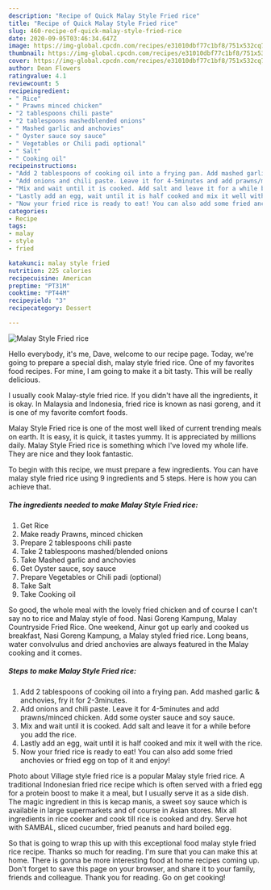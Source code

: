 ```yaml
---
description: "Recipe of Quick Malay Style Fried rice"
title: "Recipe of Quick Malay Style Fried rice"
slug: 460-recipe-of-quick-malay-style-fried-rice
date: 2020-09-05T03:46:34.647Z
image: https://img-global.cpcdn.com/recipes/e31010dbf77c1bf8/751x532cq70/malay-style-fried-rice-recipe-main-photo.jpg
thumbnail: https://img-global.cpcdn.com/recipes/e31010dbf77c1bf8/751x532cq70/malay-style-fried-rice-recipe-main-photo.jpg
cover: https://img-global.cpcdn.com/recipes/e31010dbf77c1bf8/751x532cq70/malay-style-fried-rice-recipe-main-photo.jpg
author: Dean Flowers
ratingvalue: 4.1
reviewcount: 5
recipeingredient:
- " Rice"
- " Prawns minced chicken"
- "2 tablespoons chili paste"
- "2 tablespoons mashedblended onions"
- " Mashed garlic and anchovies"
- " Oyster sauce soy sauce"
- " Vegetables or Chili padi optional"
- " Salt"
- " Cooking oil"
recipeinstructions:
- "Add 2 tablespoons of cooking oil into a frying pan. Add mashed garlic &amp; anchovies, fry it for 2-3minutes."
- "Add onions and chili paste. Leave it for 4-5minutes and add prawns/minced chicken. Add some oyster sauce and soy sauce."
- "Mix and wait until it is cooked. Add salt and leave it for a while before you add the rice."
- "Lastly add an egg, wait until it is half cooked and mix it well with the rice."
- "Now your fried rice is ready to eat! You can also add some fried anchovies or fried egg on top of it and enjoy!"
categories:
- Recipe
tags:
- malay
- style
- fried

katakunci: malay style fried 
nutrition: 225 calories
recipecuisine: American
preptime: "PT31M"
cooktime: "PT44M"
recipeyield: "3"
recipecategory: Dessert

---
```



![Malay Style Fried rice](https://img-global.cpcdn.com/recipes/e31010dbf77c1bf8/751x532cq70/malay-style-fried-rice-recipe-main-photo.jpg)

Hello everybody, it's me, Dave, welcome to our recipe page. Today, we're going to prepare a special dish, malay style fried rice. One of my favorites food recipes. For mine, I am going to make it a bit tasty. This will be really delicious.

I usually cook Malay-style fried rice. If you didn&#39;t have all the ingredients, it is okay. In Malaysia and Indonesia, fried rice is known as nasi goreng, and it is one of my favorite comfort foods.

Malay Style Fried rice is one of the most well liked of current trending meals on earth. It is easy, it is quick, it tastes yummy. It is appreciated by millions daily. Malay Style Fried rice is something which I've loved my whole life. They are nice and they look fantastic.


To begin with this recipe, we must prepare a few ingredients. You can have malay style fried rice using 9 ingredients and 5 steps. Here is how you can achieve that.

<!--inarticleads1-->

##### The ingredients needed to make Malay Style Fried rice:

1. Get  Rice
1. Make ready  Prawns, minced chicken
1. Prepare 2 tablespoons chili paste
1. Take 2 tablespoons mashed/blended onions
1. Take  Mashed garlic and anchovies
1. Get  Oyster sauce, soy sauce
1. Prepare  Vegetables or Chili padi (optional)
1. Take  Salt
1. Take  Cooking oil


So good, the whole meal with the lovely fried chicken and of course I can&#39;t say no to rice and Malay style of food. Nasi Goreng Kampung, Malay Countryside Fried Rice. One weekend, Ainur got up early and cooked us breakfast, Nasi Goreng Kampung, a Malay styled fried rice. Long beans, water convolvulus and dried anchovies are always featured in the Malay cooking and it comes. 

<!--inarticleads2-->

##### Steps to make Malay Style Fried rice:

1. Add 2 tablespoons of cooking oil into a frying pan. Add mashed garlic &amp; anchovies, fry it for 2-3minutes.
1. Add onions and chili paste. Leave it for 4-5minutes and add prawns/minced chicken. Add some oyster sauce and soy sauce.
1. Mix and wait until it is cooked. Add salt and leave it for a while before you add the rice.
1. Lastly add an egg, wait until it is half cooked and mix it well with the rice.
1. Now your fried rice is ready to eat! You can also add some fried anchovies or fried egg on top of it and enjoy!


Photo about Village style fried rice is a popular Malay style fried rice. A traditional Indonesian fried rice recipe which is often served with a fried egg for a protein boost to make it a meal, but I usually serve it as a side dish. The magic ingredient in this is kecap manis, a sweet soy sauce which is available in large supermarkets and of course in Asian stores. Mix all ingredients in rice cooker and cook till rice is cooked and dry. Serve hot with SAMBAL, sliced cucumber, fried peanuts and hard boiled egg. 

So that is going to wrap this up with this exceptional food malay style fried rice recipe. Thanks so much for reading. I'm sure that you can make this at home. There is gonna be more interesting food at home recipes coming up. Don't forget to save this page on your browser, and share it to your family, friends and colleague. Thank you for reading. Go on get cooking!
